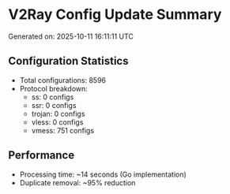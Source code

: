 # V2Ray Config Update Summary
Generated on: 2025-10-11 16:11:11 UTC

## Configuration Statistics
- Total configurations: 8596
- Protocol breakdown:
  - ss: 0 configs
  - ssr: 0 configs
  - trojan: 0 configs
  - vless: 0 configs
  - vmess: 751 configs

## Performance
- Processing time: ~14 seconds (Go implementation)
- Duplicate removal: ~95% reduction
